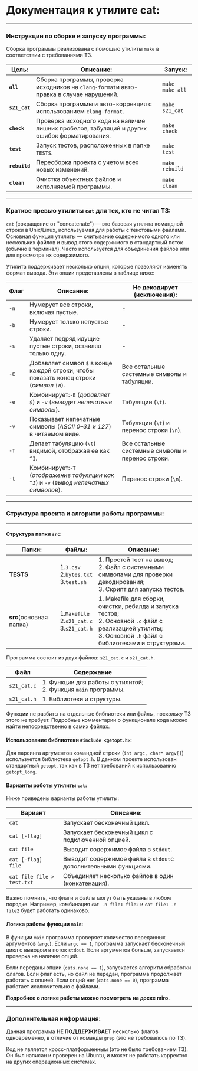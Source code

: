 # Документация к утилите cat:

---

### Инструкции по сборке и запуску программы:

Сборка программы реализована с помощью утилиты `make` в соответствии с требованиями ТЗ.

| Цель:             | Описание:                                                                                                                                                             | Запуск:              |
| --------------------- | ----------------------------------------------------------------------------------------------------------------------------------------------------------------------------- | -------------------------- |
| **`all`**     | Сборка программы, проверка исходников на `clang-format`и авто-правка в случае нарушений.                      | `make`<br />`make all` |
| **`s21_cat`** | Сборка программы и авто-коррекция с использованием `clang-format`.                                                              | `make s21_cat`           |
| **`check`**   | Проверка исходного кода на наличие лишних пробелов, табуляций и других ошибок форматирования. | `make check`             |
| **`test`**    | Запуск тестов, расположенных в папке `TESTS`.                                                                                                | `make test`              |
| **`rebuild`** | Пересборка проекта с учетом всех новых изменений.                                                                                   | `make rebuild`           |
| **`clean`**   | Очистка объектных файлов и исполняемой программы.                                                                                  | `make clean`             |

---

### Краткое превью утилиты `cat` для тех, кто не читал ТЗ:

`cat` (сокращение от "concatenate") — это базовая утилита командной строки в Unix/Linux, используемая для работы с текстовыми файлами. Основная функция утилиты — считывание содержимого одного или нескольких файлов и вывод этого содержимого в стандартный поток (обычно в терминал). Часто используется для объединения файлов или для просмотра их содержимого.

Утилита поддерживает несколько опций, которые позволяют изменять формат вывода. Эти опции представлены в таблице ниже:

| **Флаг** | **Описание:**                                                                                                                                   | **Не декодирует (исключения):**                                 |
| ------------------ | ------------------------------------------------------------------------------------------------------------------------------------------------------------- | ------------------------------------------------------------------------------------------- |
| `-n`             | Нумерует все строки, включая пустые.                                                                                            | -                                                                                           |
| `-b`             | Нумерует только непустые строки.                                                                                                  | -                                                                                           |
| `-s`             | Удаляет подряд идущие пустые строки, оставляя только одну.                                                   | -                                                                                           |
| `-E`             | Добавляет символ `$` в конце каждой строки, чтобы показать конец строки (*символ `\n`*). | Все остальные системные символы и табуляции.          |
| `-e`             | Комбинирует:`-E` (*добавляет `$`*) и `-v` (*выводит непечатные символы*).                              | Табуляции (`\t`).                                                                |
| `-v`             | Показывает непечатные символы (*ASCII 0–31 и 127*) в читаемом виде.                                               | Табуляции (`\t`) и перенос строки (`\n`).                        |
| `-T`             | Делает табуляцию (`\t`) видимой, отображая ее как `^I`.                                                               | Все остальные системные символы и перенос строки. |
| `-t`             | Комбинирует:`-T` (*отображение табуляции как `^I`*) и `-v` (*вывод непечатных символов*). | Перенос строки (`\n`).                                                       |

---

### Структура проекта и алгоритм работы программы:

---

#### Структура папки `src`:

| Папки:                                | Файлы:                                              | Описание:                                                                                                                                                                                                                                                                  |
| ------------------------------------------ | -------------------------------------------------------- | ---------------------------------------------------------------------------------------------------------------------------------------------------------------------------------------------------------------------------------------------------------------------------------- |
| **TESTS**                            | 1.`3.csv`<br />2.`bytes.txt`<br />3.`test.sh`      | 1. Простой тест на вывод;<br />2. Файл с системными символами для проверки декодирования;<br />3. Скрипт для запуска тестов.                                                               |
| **src**(основная папка) | 1.`Makefile`<br />2.`s21_cat.c`<br />3.`s21_cat.h` | 1. Makefile для сборки, очистки, ребилда и запуска тестов;<br />2. Основной `.c` файл с реализацией утилиты;<br />3. Основной `.h` файл с библиотеками и структурами. |

Программа состоит из двух файлов: `s21_cat.c` и `s21_cat.h`.

| Файл      | Содержание                                                                                           |
| ------------- | -------------------------------------------------------------------------------------------------------------- |
| `s21_cat.c` | 1. Функции для работы с утилитой;<br />2. Функция `main` программы. |
| `s21_cat.h` | 1. Библиотеки и структуры.                                                                 |

Функции не разбиты на отдельные библиотеки или файлы, поскольку ТЗ этого не требует. Подробные комментарии о функционале кода можно найти непосредственно в самих файлах.

#### Использование библиотеки `#include <getopt.h>`:

Для парсинга аргументов командной строки (`int argc, char* argv[]`) используется библиотека `getopt.h`. В данном проекте использован стандартный `getopt`, так как в ТЗ нет требований к использованию `getopt_long`.

#### Варианты работы утилиты `cat`:

Ниже приведены варианты работы утилиты:

| Вариант               | Описание:                                                                                                 |
| ---------------------------- | ----------------------------------------------------------------------------------------------------------------- |
| `cat`                      | Запускает бесконечный цикл.                                                               |
| `cat [-flag]`              | Запускает бесконечный цикл с подключенной опцией.                      |
| `cat file`                 | Выводит содержимое файла в `stdout`.                                                     |
| `cat [-flag] file`         | Выводит содержимое файла в `stdout`с дополнительными функциями. |
| `cat file file > test.txt` | Объединяет несколько файлов в один (конкатенация).                      |

Важно помнить, что флаги и файлы могут быть указаны в любом порядке. Например, комбинация `cat -n file1 file2` и `cat file1 -n file2` будет работать одинаково.

#### Логика работы функции `main`:

В функции `main` программа проверяет количество переданных аргументов (`argc`). Если `argc == 1`, программа запускает бесконечный цикл с выводом в поток `stdout`. Если аргументов больше, запускается проверка на наличие опций.

Если переданы опции (`cats.none == 1`), запускается алгоритм обработки флагов. Если флаг есть, но файл не передан, программа продолжает работать с опцией. Если опций нет (`cats.none == 0`), программа работает исключительно с файлами.

**Подробнее о логике работы можно посмотреть на доске miro.**

---

### Дополнительная информация:

Данная программа **НЕ ПОДДЕРЖИВАЕТ** несколько флагов одновременно, в отличие от команды `grep` (это не требовалось по ТЗ).

Код не является кросс-платформенным (это не было требованием ТЗ). Он был написан и проверен на Ubuntu, и может не работать корректно на других операционных системах.
